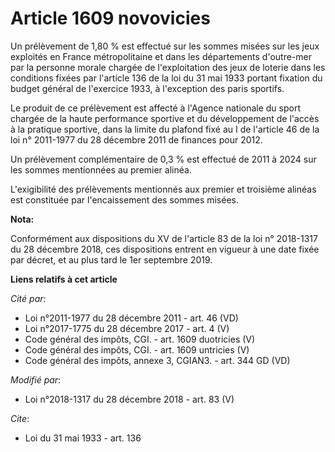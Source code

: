 # Article 1609 novovicies

Un prélèvement de 1,80 % est effectué sur les sommes misées sur les jeux exploités en France métropolitaine et dans les
départements d'outre-mer par la personne morale chargée de l'exploitation des jeux de loterie dans les conditions fixées par
l'article 136 de la loi du 31 mai 1933 portant fixation du budget général de l'exercice 1933, à l'exception des paris
sportifs.

Le produit de ce prélèvement est affecté à l'Agence nationale du sport chargée de la haute performance sportive et du
développement de l'accès à la pratique sportive, dans la limite du plafond fixé au I de l'article 46 de la loi n° 2011-1977
du 28 décembre 2011 de finances pour 2012. 

Un prélèvement complémentaire de 0,3 % est effectué de 2011 à 2024 sur les sommes mentionnées au premier alinéa.

L'exigibilité des prélèvements mentionnés aux premier et troisième alinéas est constituée par l'encaissement des sommes
misées.

**Nota:**

Conformément aux dispositions du XV de l'article 83 de la loi n° 2018-1317 du 28 décembre 2018, ces dispositions entrent en
vigueur à une date fixée par décret, et au plus tard le 1er septembre 2019.

**Liens relatifs à cet article**

_Cité par_:

  - Loi n°2011-1977 du 28 décembre 2011 - art. 46 (VD)
  - Loi n°2017-1775 du 28 décembre 2017 - art. 4 (V)
  - Code général des impôts, CGI. - art. 1609 duotricies (V)
  - Code général des impôts, CGI. - art. 1609 untricies (V)
  - Code général des impôts, annexe 3, CGIAN3. - art. 344 GD (VD)

_Modifié par_:

  - Loi n°2018-1317 du 28 décembre 2018 - art. 83 (V)

_Cite_:

  - Loi du 31 mai 1933 - art. 136
